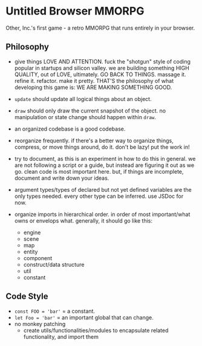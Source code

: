 # Untitled Browser MMORPG

Other, Inc.'s first game - a retro MMORPG that runs entirely in your browser.

## Philosophy

- give things LOVE AND ATTENTION. fuck the "shotgun" style of coding popular in startups and silicon valley.
  we are building something HIGH QUALITY, out of LOVE, ultimately.
  GO BACK TO THINGS. massage it. refine it. refactor. make it pretty.
  THAT'S the philosophy of what developing this game is: WE ARE MAKING SOMETHING GOOD.

- `update` should update all logical things about an object.
- `draw` should only draw the current snapshot of the object. no manipulation or state change should happen within `draw`.

- an organized codebase is a good codebase.
- reorganize frequently. if there's a better way to organize things, compress, or move things around, do it.
  don't be lazy! put the work in!

- try to document, as this is an experiment in how to do this in general. we are not following a script or a guide,
  but instead are figuring it out as we go.
  clean code is most important here. but, if things are incomplete, document and write down your ideas.
- argument types/types of declared but not yet defined variables are the only types needed.
  every other type can be inferred.
  use JSDoc for now.
- organize imports in hierarchical order. in order of most important/what owns or envelops what.
  generally, it should go like this:
  - engine
  - scene
  - map
  - entity
  - component
  - construct/data structure
  - util
  - constant

## Code Style
- `const FOO = 'bar'` = a constant.
- `let Foo = 'bar'` = an important global that can change.
- no monkey patching
  - create utils/functionalities/modules to encapsulate related functionality, and import them
